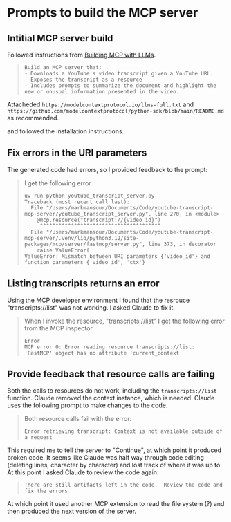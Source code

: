 # Prompts to build the MCP server
## Intitial MCP server build
Followed instructions from [Building MCP with LLMs](https://modelcontextprotocol.io/tutorials/building-mcp-with-llms).

> ```
> Build an MCP server that: 
> - Downloads a YouTube's video transcript given a YouTube URL. 
> - Exposes the transcript as a resource 
> - Includes prompts to summarize the document and highlight the new or unusual information presented in the video.
> ```

Attacheded `https://modelcontextprotocol.io/llms-full.txt` and `https://github.com/modelcontextprotocol/python-sdk/blob/main/README.md` as recommended.

and followed the installation instructions.

## Fix errors in the URI parameters
The generated code had errors, so I provided feedback to the prompt:

> I get the following error
>  
> ```
> uv run python youtube_transcript_server.py
> Traceback (most recent call last):
>   File "/Users/markmansour/Documents/Code/youtube-transcript-mcp-server/youtube_transcript_server.py", line 270, in <module>
>     @mcp.resource("transcript://{video_id}")
>      ^^^^^^^^^^^^^^^^^^^^^^^^^^^^^^^^^^^^^^^
>   File "/Users/markmansour/Documents/Code/youtube-transcript-mcp-server/.venv/lib/python3.12/site-packages/mcp/server/fastmcp/server.py", line 373, in decorator
>     raise ValueError(
> ValueError: Mismatch between URI parameters {'video_id'} and function parameters {'video_id', 'ctx'}
> ```

## Listing transcripts returns an error
Using the MCP developer environment I found that the resrouce "transcripts://list" was not working.  I asked Claude to fix it.


> When I invoke the resource, "transcripts://list" I get the following error from the MCP inspector
>  
> ```
> Error
> MCP error 0: Error reading resource transcripts://list: 'FastMCP' object has no attribute 'current_context
> ```

## Provide feedback that resource calls are failing
Both the calls to resources do not work, including the `transcripts://list` function.  Claude removed the context instance, which is needed.  Claude uses the following prompt to make changes to the code.

> Both resource calls fail with the error:
>  
> ```
> Error retrieving transcript: Context is not available outside of a request
> ```

This required me to tell the server to "Continue", at which point it produced broken code.  It seems like Claude was half way through code editing (deleting lines, character by character) and lost track of where it was up to.  At this point I asked Claude to review the code again:

> `There are still artifacts left in the code.  Review the code and fix the errors`

At which point it used another MCP extension to read the file system (?) and then produced the next version of the server.
